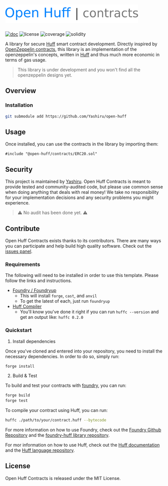 # <img src="./assets/logo.png" alt="Open Huff" height="60px">
[![doc](https://img.shields.io/badge/docs-here-blue)](https://docs.openhuff.com/) ![license](https://img.shields.io/github/license/Yashiru/open-huff.svg) ![coverage](https://img.shields.io/badge/coverage-0-red) ![solidity](https://img.shields.io/badge/solidity-^0.8.16-lightgrey)

A library for secure [Huff](https://github.com/huff-language/huff-rs) smart contract development. Directly inspired by [OpenZeppelin contracts](https://github.com/OpenZeppelin/openzeppelin-contracts), this library is an implementation of the openzeppelin's concepts, written in [Huff](https://github.com/huff-language/huff-rs) and thus much more economic in terms of gas usage.

> This library is under development and you won't find all the openzeppelin designs yet.

## Overview

### Installation 
```bash
git submodule add https://github.com/Yashiru/open-huff
```

## Usage
Once installed, you can use the contracts in the library by importing them:
```huff
#include "@open-huff/contracts/ERC20.sol"
```

## Security
This project is maintained by [Yashiru](https://github.com/Yashiru). Open Huff Contracts is meant to provide tested and community-audited code, but please use common sense when doing anything that deals with real money! We take no responsibility for your implementation decisions and any security problems you might experience.

> ⚠️ No audit has been done yet. ⚠️

## Contribute
Open Huff Contracts exists thanks to its contributors. There are many ways you can participate and help build high quality software. Check out the [issues panel](https://github.com/Yashiru/open-huff/issues).

### Requirements

The following will need to be installed in order to use this template. Please follow the links and instructions.

-   [Foundry / Foundryup](https://github.com/gakonst/foundry)
    -   This will install `forge`, `cast`, and `anvil`
    -   To get the latest of each, just run `foundryup`
-   [Huff Compiler](https://docs.huff.sh/get-started/installing/)
    -   You'll know you've done it right if you can run `huffc --version` and get an output like: `huffc 0.2.0`

### Quickstart

1. Install dependencies

Once you've cloned and entered into your repository, you need to install the necessary dependencies. In order to do so, simply run:

```bash
forge install
```

2. Build & Test

To build and test your contracts with [foundry](https://github.com/gakonst/foundry), you can run:

```bash
forge build
forge test
```

To compile your contract using Huff, you can run:

```bash
huffc ./path/to/your/contract.huff --bytecode
```

For more information on how to use Foundry, check out the [Foundry Github Repository](https://github.com/foundry-rs/foundry/tree/master/forge) and the [foundry-huff library repository](https://github.com/huff-language/foundry-huff).

For mor information on how to use Huff, check out the [Huff documentation](https://docs.huff.sh/) and the [Huff language repository](https://github.com/huff-language/huff-rs).

## License
Open Huff Contracts is released under the MIT License.
